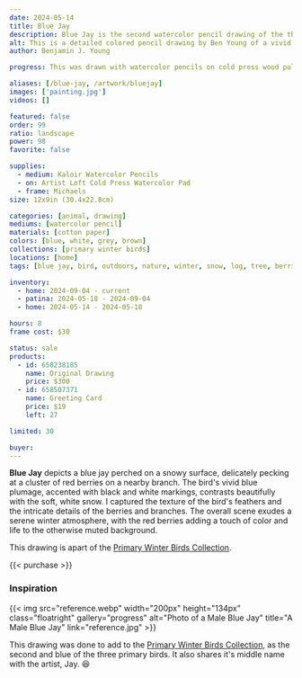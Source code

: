 ```yaml
---
date: 2024-05-14
title: Blue Jay
description: Blue Jay is the second watercolor pencil drawing of the three primary color winter birds.
alt: This is a detailed colored pencil drawing by Ben Young of a vivid blue jay perched on a snowy mound eating berries.
author: Benjamin J. Young

progress: This was drawn with watercolor pencils on cold press wood pulp watercolor paper. Anytime I draw with any colored pencils, it takes many going over in layers to intensify and blend the colors.

aliases: [/blue-jay, /artwork/bluejay]
images: ['painting.jpg']
videos: []

featured: false
order: 99
ratio: landscape
power: 98
favorite: false

supplies:
  - medium: Kaloir Watercolor Pencils
  - on: Artist Loft Cold Press Watercolor Pad
  - frame: Michaels
size: 12x9in (30.4x22.8cm)

categories: [animal, drawing]
mediums: [watercolor pencil]
materials: [cotton paper]
colors: [blue, white, grey, brown]
collections: [primary winter birds]
locations: [home]
tags: [blue jay, bird, outdoors, nature, winter, snow, log, tree, berries, perched, cool, overcast]

inventory:
  - home: 2024-09-04 - current
  - patina: 2024-05-18 - 2024-09-04
  - home: 2024-05-14 - 2024-05-18

hours: 8
frame cost: $30

status: sale
products:
  - id: 658238185
    name: Original Drawing
    price: $300
  - id: 658507371
    name: Greeting Card
    price: $19
    left: 27

limited: 30

buyer: 
---
```


**Blue Jay** depicts a blue jay perched on a snowy surface, delicately pecking at a cluster of red berries on a nearby branch. The bird's vivid blue plumage, accented with black and white markings, contrasts beautifully with the soft, white snow. I captured the texture of the bird's feathers and the intricate details of the berries and branches. The overall scene exudes a serene winter atmosphere, with the red berries adding a touch of color and life to the otherwise muted background.

<!--more-->

This drawing is apart of the [Primary Winter Birds Collection](/collections/primary-winter-birds/).

{{< purchase >}}

### Inspiration ###

{{< img src="reference.webp" width="200px" height="134px" class="floatright" gallery="progress" alt="Photo of a Male Blue Jay" title="A Male Blue Jay" link="reference.jpg" >}}

This drawing was done to add to the [Primary Winter Birds Collection](/collections/primary-winter-birds/), as the second and blue of the three primary birds. It also shares it's middle name with the artist, Jay. 😆
